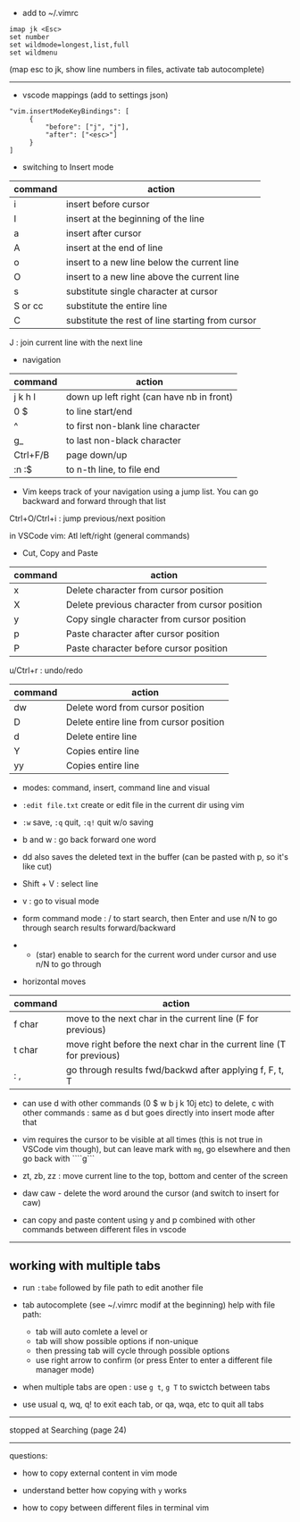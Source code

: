 * add to ~/.vimrc 

```
imap jk <Esc>
set number
set wildmode=longest,list,full
set wildmenu
```
(map esc to jk, show line numbers in files, activate tab autocomplete)



--------------------

* vscode mappings (add to settings json)

```
"vim.insertModeKeyBindings": [
     {
         "before": ["j", "j"],
         "after": ["<esc>"]
     }
]
```

* switching to Insert mode

|command |action|
|---------------|----------------|
|i| insert before cursor|
|I| insert at the beginning of the line|
|a| insert after cursor|
|A| insert at the end of line|
|o | insert to a new line below the current line|
|O | insert to a new line above the current line|
|s| substitute single character at cursor|
|S or cc| substitute the entire line|
|C| substitute the rest of line starting from cursor|

J : join current line with the next line

* navigation

|command |action|
|---------------|----------------|
|j k h l| down up left right (can have nb in front)|
|0 $| to line start/end|
|^| to first non-blank line character|
|g_| to last non-black character|
|Ctrl+F/B| page down/up|
|:n :$| to n-th line, to file end|

* Vim keeps track of your navigation using a jump list. You can go backward and forward
through that list

Ctrl+O/Ctrl+i : jump previous/next position

in VSCode vim: Atl left/right (general commands)


* Cut, Copy and Paste

|command |action|
|------|--------|
|x| Delete character from cursor position|
|X| Delete previous character from cursor position|
|y| Copy single character from cursor position|
|p| Paste character after cursor position|
|P| Paste character before cursor position|


u/Ctrl+r : undo/redo

|command |action|
|------|--------|
|dw| Delete word from cursor position|
|D| Delete entire line from cursor position|
|d| Delete entire line|
|Y| Copies entire line|
|yy| Copies entire line|


* modes: command, insert, command line and visual


* ```:edit file.txt``` create or edit file in the current dir using vim

* ```:w``` save, ```:q``` quit, ```:q!``` quit w/o saving


* b and w : go back forward one word
* dd also saves the deleted text in the buffer (can be pasted with p, so it's like cut)

* Shift + V : select line

* v : go to visual mode


* form command mode : / to start search, then Enter and use n/N to go through search results forward/backward
* * (star) enable to search for the current word under cursor and use n/N to go through


* horizontal moves

|command |action|
|------|--------|
|f char| move to the next char in the current line (F for previous)|
|t char| move right before the next char in the current line (T for previous)|
|: ,| go through results fwd/backwd after applying f, F, t, T|


* can use d with other commands (0 $ w b j k 10j etc) to delete,
c with other commands : same as d but goes directly into insert mode after that


* vim requires the cursor to be visible at all times (this is not true in VSCode vim though), 
but can leave mark with ```mg```, go elsewhere and then go back with ````g``` 


* zt, zb, zz : move current line to the top, bottom and center of the screen

* daw caw - delete the word around the cursor (and switch to insert for caw)

* can copy and paste content using y and p combined with other commands between different files in vscode


-------------------------------------------

## working with multiple tabs

* run ```:tabe``` followed by file path to edit another file 

* tab autocomplete (see ~/.vimrc modif at the beginning) help with file path:
	- tab will auto comlete a level or
	- tab will show possible options if non-unique 
	- then pressing tab will cycle through possible options
	- use right arrow to confirm (or press Enter to enter a different file manager mode)

* when multiple tabs are open : use ```g t```, ```g T``` to swictch between tabs

* use usual q, wq, q! to exit each tab, or qa, wqa, etc to quit all tabs





----------------
stopped at Searching (page 24)



--------------------------


questions:
- how to copy external content in vim mode

- understand better how copying with ```y``` works

- how to copy between different files in terminal vim